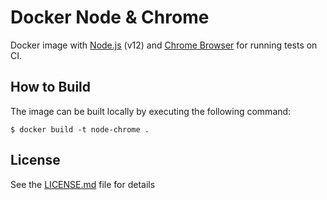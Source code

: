 # Docker Node & Chrome
Docker image with [Node.js](https://nodejs.org/en/) (v12) and [Chrome Browser](https://www.google.com/intl/en_us/chrome/) for running tests on CI.

## How to Build

The image can be built locally by executing the following command:

    $ docker build -t node-chrome .

## License

See the [LICENSE.md](LICENSE.md) file for details
